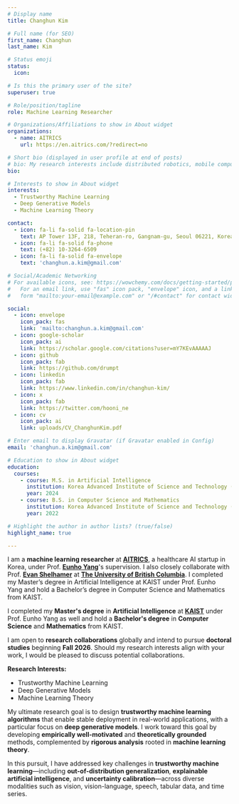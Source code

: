 ```yaml
---
# Display name
title: Changhun Kim

# Full name (for SEO)
first_name: Changhun
last_name: Kim

# Status emoji
status:
  icon:

# Is this the primary user of the site?
superuser: true

# Role/position/tagline
role: Machine Learning Researcher

# Organizations/Affiliations to show in About widget
organizations:
  - name: AITRICS
    url: https://en.aitrics.com/?redirect=no

# Short bio (displayed in user profile at end of posts)
# bio: My research interests include distributed robotics, mobile computing and programmable matter.
bio:

# Interests to show in About widget
interests:
  - Trustworthy Machine Learning
  - Deep Generative Models
  - Machine Learning Theory

contact:
  - icon: fa-li fa-solid fa-location-pin
    text: AP Tower 13F, 218, Teheran-ro, Gangnam-gu, Seoul 06221, Korea
  - icon: fa-li fa-solid fa-phone
    text: (+82) 10-3264-6509
  - icon: fa-li fa-solid fa-envelope
    text: 'changhun.a.kim@gmail.com'

# Social/Academic Networking
# For available icons, see: https://wowchemy.com/docs/getting-started/page-builder/#icons
#   For an email link, use "fas" icon pack, "envelope" icon, and a link in the
#   form "mailto:your-email@example.com" or "/#contact" for contact widget.

social:
  - icon: envelope
    icon_pack: fas
    link: 'mailto:changhun.a.kim@gmail.com'
  - icon: google-scholar
    icon_pack: ai
    link: https://scholar.google.com/citations?user=mY7KEvAAAAAJ
  - icon: github
    icon_pack: fab
    link: https://github.com/drumpt
  - icon: linkedin
    icon_pack: fab
    link: https://www.linkedin.com/in/changhun-kim/
  - icon: x
    icon_pack: fab
    link: https://twitter.com/hooni_ne
  - icon: cv
    icon_pack: ai
    link: uploads/CV_ChanghunKim.pdf

# Enter email to display Gravatar (if Gravatar enabled in Config)
email: 'changhun.a.kim@gmail.com'

# Education to show in About widget
education:
  courses:
    - course: M.S. in Artificial Intelligence
      institution: Korea Advanced Institute of Science and Technology (KAIST)
      year: 2024
    - course: B.S. in Computer Science and Mathematics
      institution: Korea Advanced Institute of Science and Technology (KAIST)
      year: 2022

# Highlight the author in author lists? (true/false)
highlight_name: true

---
```


I am a **machine learning researcher** at [**AITRICS**](http://en.aitrics.com/?redirect=no), a healthcare AI startup in Korea, under Prof. [**Eunho Yang**](https://mli.kaist.ac.kr/people/)'s supervision. I also closely collaborate with Prof. [**Evan Shelhamer**](https://imaginarynumber.net/) at [**The University of British Columbia**](https://www.ubc.ca/). I completed my Master’s degree in Artificial Intelligence at KAIST under Prof. Eunho Yang and hold a Bachelor’s degree in Computer Science and Mathematics from KAIST.

I completed my **Master's degree** in **Artificial Intelligence** at [**KAIST**](https://kaist.ac.kr/en/) under Prof. Eunho Yang as well and hold a **Bachelor's degree** in **Computer Science** and **Mathematics** from KAIST.

I am open to **research collaborations** globally and intend to pursue **doctoral studies** beginning **Fall 2026**. Should my research interests align with your work, I would be pleased to discuss potential collaborations.

**Research Interests:**
* Trustworthy Machine Learning
* Deep Generative Models
* Machine Learning Theory

My ultimate research goal is to design **trustworthy machine learning algorithms** that enable stable deployment in real-world applications, with a particular focus on **deep generative models**. I work toward this goal by developing **empirically well-motivated** and **theoretically grounded** methods, complemented by **rigorous analysis** rooted in **machine learning theory**.

In this pursuit, I have addressed key challenges in **trustworthy machine learning**—including **out-of-distribution generalization**, **explainable artificial intelligence**, and **uncertainty calibration**—across diverse modalities such as vision, vision-language, speech, tabular data, and time series.